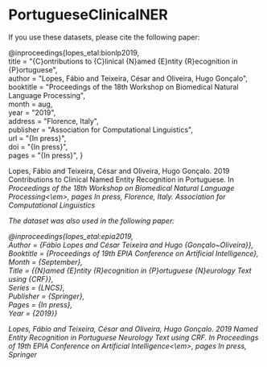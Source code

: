 # PortugueseClinicalNER
If you use these datasets, please cite the following paper:

@inproceedings{lopes_etal:bionlp2019,\
    title = "{C}ontributions to {C}linical {N}amed {E}ntity {R}ecognition in {P}ortuguese",\
    author = "Lopes, Fábio and Teixeira, César and Oliveira, Hugo Gonçalo",\
    booktitle = "Proceedings of the 18th Workshop on Biomedical Natural Language Processing",\
    month = aug,\
    year = "2019",\
    address = "Florence, Italy",\
    publisher = "Association for Computational Linguistics",\
    url = "{In press}",\
    doi = "{In press}",\
    pages = "{In press}",
}

Lopes, Fábio and Teixeira, César and Oliveira, Hugo Gonçalo. 2019 Contributions to Clinical Named Entity Recognition in Portuguese. In <em> Proceedings of the 18th Workshop on Biomedical Natural Language Processing<\em>, pages In press, Florence, Italy. Association for Computational Linguistics

The dataset was also used in the following paper:

@inproceedings{lopes_etal:epia2019,\
Author = {Fábio Lopes and César Teixeira and Hugo {Gonçalo~Oliveira}},\
Booktitle = {Proceedings of 19th EPIA Conference on Artificial Intelligence},\
Month = {September},\
Title = {{N}amed {E}ntity {R}ecognition in {P}ortuguese {N}eurology Text using {CRF}},\
Series = {LNCS},\
Publisher = {Springer},\
Pages = {In press},\
Year = {2019}}

Lopes, Fábio and Teixeira, César and Oliveira, Hugo Gonçalo. 2019 Named Entity Recognition in Portuguese Neurology Text using CRF. In <em> Proceedings of 19th EPIA Conference on Artificial Intelligence<\em>, pages In press, Springer

